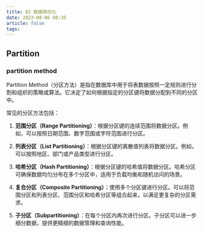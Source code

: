 ```yaml
---
title: 02 数据库优化
date: 2023-08-06 00:35
article: false
tags: 
---
```


## Partition

### partition method

Partition Method（分区方法）是指在数据库中用于将表数据按照一定规则进行分割和组织的策略或算法。它决定了如何根据指定的分区键将数据分配到不同的分区中。

常见的分区方法包括：

1. **范围分区（Range Partitioning）**：根据分区键的连续范围将数据分区。例如，可以按照日期范围、数字范围或字符范围进行分区。
	
2. **列表分区（List Partitioning）**：根据分区键的离散值列表将数据分区。例如，可以按照地区、部门或产品类型进行分区。
	
3. **哈希分区（Hash Partitioning）**：根据分区键的哈希值将数据分区。哈希分区可确保数据均匀分布在多个分区中，适用于负载均衡和随机访问的场景。
	
4. **复合分区（Composite Partitioning）**：使用多个分区键进行分区。可以将范围分区和列表分区、范围分区和哈希分区等组合起来，以满足更复杂的分区需求。
	
5. **子分区（Subpartitioning）**：在每个分区内再次进行分区。子分区可以进一步细分数据，提供更精细的数据管理和查询性能。
